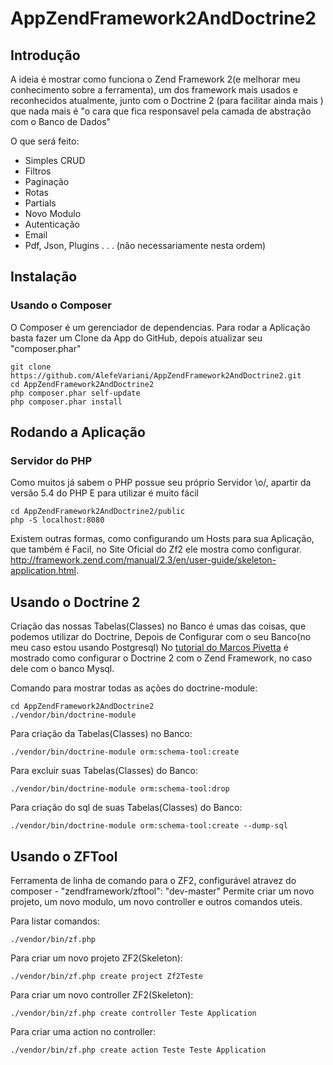 AppZendFramework2AndDoctrine2
=======================

Introdução
------------

A ideia é mostrar como funciona o Zend Framework 2(e melhorar meu conhecimento sobre a ferramenta), um dos framework mais usados e reconhecidos atualmente, junto com o Doctrine 2 (para facilitar ainda mais ) que nada mais é "o cara que fica responsavel pela camada de abstração com o Banco de Dados"

O que será feito:
- Simples CRUD
- Filtros
- Paginação
- Rotas
- Partials
- Novo Modulo
- Autenticação
- Email
- Pdf, Json, Plugins . . .
(não necessariamente nesta ordem) 

Instalação
-----------

### Usando o Composer 

O Composer é um gerenciador de dependencias.
Para rodar a Aplicação basta fazer um Clone da App do GitHub, depois atualizar seu "composer.phar"

    git clone https://github.com/AlefeVariani/AppZendFramework2AndDoctrine2.git
    cd AppZendFramework2AndDoctrine2
    php composer.phar self-update
    php composer.phar install

Rodando a Aplicação
--------------------

### Servidor do PHP 

Como muitos já sabem o PHP possue seu próprio Servidor \o/, apartir da versão 5.4 do PHP
E para utilizar é muito fácil

    
    cd AppZendFramework2AndDoctrine2/public
    php -S localhost:8080 

Existem outras formas, como configurando um Hosts para sua Aplicação, que também é Facil, no Site Oficial do Zf2 ele mostra como configurar.
http://framework.zend.com/manual/2.3/en/user-guide/skeleton-application.html. 


Usando o Doctrine 2
--------------------

Criação das nossas Tabelas(Classes) no Banco é umas das coisas, que podemos utilizar do Doctrine, Depois de Configurar com o seu Banco(no meu caso estou usando Postgresql)
No [tutorial do Marcos Pivetta](http://marco-pivetta.com/doctrine-orm-zf2-tutorial/#/) é mostrado como configurar o Doctrine 2 com o Zend Framework, no caso dele com o banco Mysql.

Comando para mostrar todas as ações do doctrine-module:

    cd AppZendFramework2AndDoctrine2
    ./vendor/bin/doctrine-module

Para criação da Tabelas(Classes) no Banco:

    ./vendor/bin/doctrine-module orm:schema-tool:create 

Para excluir suas Tabelas(Classes) do Banco:

    ./vendor/bin/doctrine-module orm:schema-tool:drop

Para criação do sql de suas Tabelas(Classes) do Banco:

    ./vendor/bin/doctrine-module orm:schema-tool:create --dump-sql

Usando o ZFTool
---------------

Ferramenta de linha de comando para o ZF2, configurável atravez do composer - "zendframework/zftool": "dev-master" 
Permite criar um novo projeto, um novo modulo, um novo controller e outros comandos uteis.

Para listar comandos:

    ./vendor/bin/zf.php

Para criar um novo projeto ZF2(Skeleton):

    ./vendor/bin/zf.php create project Zf2Teste

Para criar um novo controller ZF2(Skeleton):

    ./vendor/bin/zf.php create controller Teste Application 

Para criar uma action no controller:

    ./vendor/bin/zf.php create action Teste Teste Application
